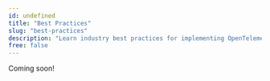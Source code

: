 ```yaml
---
id: undefined
title: "Best Practices"
slug: "best-practices"
description: "Learn industry best practices for implementing OpenTelemetry at scale, including performance optimization and security considerations."
free: false
---
```


Coming soon!
